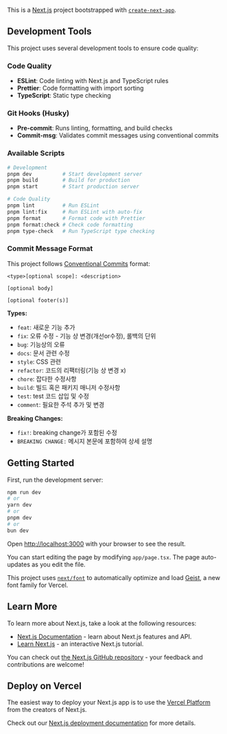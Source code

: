 This is a [Next.js](https://nextjs.org) project bootstrapped with [`create-next-app`](https://nextjs.org/docs/app/api-reference/cli/create-next-app).

## Development Tools

This project uses several development tools to ensure code quality:

### Code Quality

- **ESLint**: Code linting with Next.js and TypeScript rules
- **Prettier**: Code formatting with import sorting
- **TypeScript**: Static type checking

### Git Hooks (Husky)

- **Pre-commit**: Runs linting, formatting, and build checks
- **Commit-msg**: Validates commit messages using conventional commits

### Available Scripts

```bash
# Development
pnpm dev          # Start development server
pnpm build        # Build for production
pnpm start        # Start production server

# Code Quality
pnpm lint         # Run ESLint
pnpm lint:fix     # Run ESLint with auto-fix
pnpm format       # Format code with Prettier
pnpm format:check # Check code formatting
pnpm type-check   # Run TypeScript type checking
```

### Commit Message Format

This project follows [Conventional Commits](https://www.conventionalcommits.org/) format:

```
<type>[optional scope]: <description>

[optional body]

[optional footer(s)]
```

**Types:**

- `feat`: 새로운 기능 추가
- `fix`: 오류 수정 - 기능 상 변경(개선or수정), 롤백의 단위
- `bug`: 기능상의 오류
- `docs`: 문서 관련 수정
- `style`: CSS 관련
- `refactor`: 코드의 리팩터링(기능 상 변경 x)
- `chore`: 잡다한 수정사항
- `build`: 빌드 혹은 패키지 매니저 수정사항
- `test`: test 코드 삽입 및 수정
- `comment`: 필요한 주석 추가 및 변경

**Breaking Changes:**

- `fix!`: breaking change가 포함된 수정
- `BREAKING CHANGE:` 메시지 본문에 포함하여 상세 설명

## Getting Started

First, run the development server:

```bash
npm run dev
# or
yarn dev
# or
pnpm dev
# or
bun dev
```

Open [http://localhost:3000](http://localhost:3000) with your browser to see the result.

You can start editing the page by modifying `app/page.tsx`. The page auto-updates as you edit the file.

This project uses [`next/font`](https://nextjs.org/docs/app/building-your-application/optimizing/fonts) to automatically optimize and load [Geist](https://vercel.com/font), a new font family for Vercel.

## Learn More

To learn more about Next.js, take a look at the following resources:

- [Next.js Documentation](https://nextjs.org/docs) - learn about Next.js features and API.
- [Learn Next.js](https://nextjs.org/learn) - an interactive Next.js tutorial.

You can check out [the Next.js GitHub repository](https://github.com/vercel/next.js) - your feedback and contributions are welcome!

## Deploy on Vercel

The easiest way to deploy your Next.js app is to use the [Vercel Platform](https://vercel.com/new?utm_medium=default-template&filter=next.js&utm_source=create-next-app&utm_campaign=create-next-app-readme) from the creators of Next.js.

Check out our [Next.js deployment documentation](https://nextjs.org/docs/app/building-your-application/deploying) for more details.
